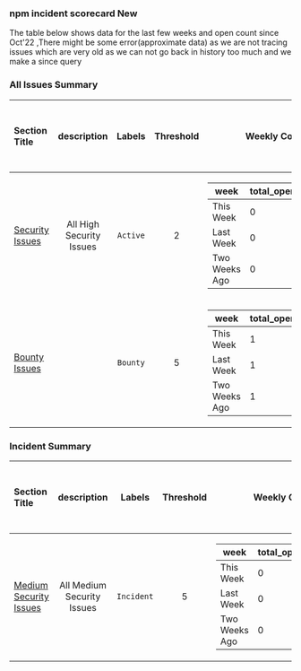 ### npm incident scorecard New
The table below shows data for the last few weeks and open count since Oct'22 ,There might be some error(approximate data) as we are not tracing issues which are very old as we can not go back in history too much and we make a since query
### All Issues Summary
| Section Title | description | Labels | Threshold | Weekly Count | Totals Open Now since Oct 2022 | Status|
| :--- |  :----: | :----: |  :----:  |  :----:  |  :----: | :----: 
| [Security Issues](https://github.com/priyakewlani18/demoGithub/issues?q=is%3Aissue+is%3Aopen+label%3AActive) | All High Security Issues   | `Active` | 2|<table><thead><tr><th >week</th><th >total_open_count_till</th></tr></thead> <tbody><tr><td >This Week</td><td >0</td></tr><tr><td >Last Week</td><td >0</td></tr><tr><td >Two Weeks Ago</td><td >0</td></tr></tbody></table>|0|💚🥳|
| [Bounty Issues](https://github.com/priyakewlani18/demoGithub/issues?q=is%3Aissue+is%3Aopen+label%3ABounty) |    | `Bounty` | 5|<table><thead><tr><th >week</th><th >total_open_count_till</th></tr></thead> <tbody><tr><td >This Week</td><td >1</td></tr><tr><td >Last Week</td><td >1</td></tr><tr><td >Two Weeks Ago</td><td >1</td></tr></tbody></table>|1|💚🥳|
### Incident Summary
| Section Title | description | Labels | Threshold | Weekly Count | Totals Open Now since Oct 2022 | Status|
| :--- |  :----: | :----: |  :----:  |  :----:  |  :----: | :----: 
| [Medium Security Issues](https://github.com/priyakewlani18/demoGithub/issues?q=is%3Aissue+is%3Aopen+label%3AIncident) | All Medium Security Issues   | `Incident` | 5|<table><thead><tr><th >week</th><th >total_open_count_till</th></tr></thead> <tbody><tr><td >This Week</td><td >0</td></tr><tr><td >Last Week</td><td >0</td></tr><tr><td >Two Weeks Ago</td><td >0</td></tr></tbody></table>|0|💚🥳|